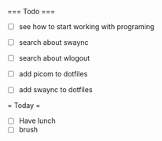 === Todo ===

- [ ] see how to start working with programing
- [ ] search about swaync
- [ ] search about wlogout
- [ ] add picom to dotfiles
- [ ] add swaync to dotfiles


= Today =

- [ ] Have lunch
- [ ] brush
